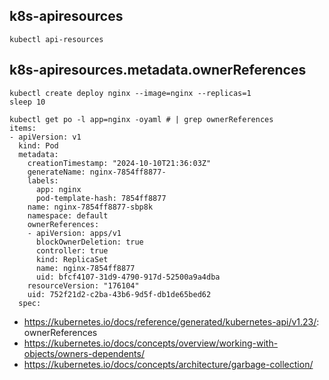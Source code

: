 ## k8s-apiresources

```
kubectl api-resources
```

## k8s-apiresources.metadata.ownerReferences

```
kubectl create deploy nginx --image=nginx --replicas=1
sleep 10

kubectl get po -l app=nginx -oyaml # | grep ownerReferences
items:
- apiVersion: v1
  kind: Pod
  metadata:
    creationTimestamp: "2024-10-10T21:36:03Z"
    generateName: nginx-7854ff8877-
    labels:
      app: nginx
      pod-template-hash: 7854ff8877
    name: nginx-7854ff8877-sbp8k
    namespace: default
    ownerReferences:
    - apiVersion: apps/v1
      blockOwnerDeletion: true
      controller: true
      kind: ReplicaSet
      name: nginx-7854ff8877
      uid: bfcf4107-31d9-4790-917d-52500a9a4dba
    resourceVersion: "176104"
    uid: 752f21d2-c2ba-43b6-9d5f-db1de65bed62
  spec:
```

- https://kubernetes.io/docs/reference/generated/kubernetes-api/v1.23/: ownerReferences
- https://kubernetes.io/docs/concepts/overview/working-with-objects/owners-dependents/
- https://kubernetes.io/docs/concepts/architecture/garbage-collection/
